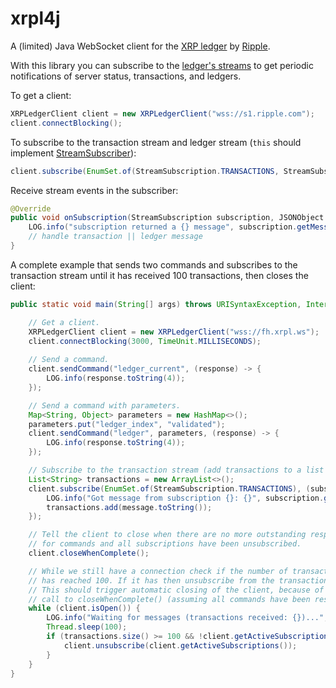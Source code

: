 # xrpl4j
A (limited) Java WebSocket client for the [XRP ledger](https://github.com/ripple/rippled) by [Ripple](https://www.ripple.com).

With this library you can subscribe to the [ledger's streams](https://xrpl.org/websocket-api-tool.html#subscribe) to get periodic notifications of server status, transactions, and ledgers.

To get a client:

```java
XRPLedgerClient client = new XRPLedgerClient("wss://s1.ripple.com");
client.connectBlocking();
```

To subscribe to the transaction stream and ledger stream (`this` should implement [StreamSubscriber](https://github.com/smelis/xrpl4j/blob/master/src/main/java/nl/saccharum/xrpl4j/StreamSubscriber.java)):

```java
client.subscribe(EnumSet.of(StreamSubscription.TRANSACTIONS, StreamSubscription.LEDGER), this);
```

Receive stream events in the subscriber:

```java
@Override
public void onSubscription(StreamSubscription subscription, JSONObject message) {
    LOG.info("subscription returned a {} message", subscription.getMessageType());
    // handle transaction || ledger message
}
```
A complete example that sends two commands and subscribes to the transaction stream until it has received 100 transactions, then closes the client:

```java
public static void main(String[] args) throws URISyntaxException, InterruptedException, InvalidStateException {

    // Get a client.
    XRPLedgerClient client = new XRPLedgerClient("wss://fh.xrpl.ws");
    client.connectBlocking(3000, TimeUnit.MILLISECONDS);
    
    // Send a command.
    client.sendCommand("ledger_current", (response) -> {
        LOG.info(response.toString(4));
    });

    // Send a command with parameters.
    Map<String, Object> parameters = new HashMap<>();
    parameters.put("ledger_index", "validated");
    client.sendCommand("ledger", parameters, (response) -> {
        LOG.info(response.toString(4));
    });

    // Subscribe to the transaction stream (add transactions to a list as they come in).
    List<String> transactions = new ArrayList<>();
    client.subscribe(EnumSet.of(StreamSubscription.TRANSACTIONS), (subscription, message) -> {
        LOG.info("Got message from subscription {}: {}", subscription.getMessageType(), message);
        transactions.add(message.toString());
    });

    // Tell the client to close when there are no more outstanding responses
    // for commands and all subscriptions have been unsubscribed.
    client.closeWhenComplete();

    // While we still have a connection check if the number of transactions received
    // has reached 100. If it has then unsubscribe from the transaction stream.
    // This should trigger automatic closing of the client, because of the previous
    // call to closeWhenComplete() (assuming all commands have been responded to).
    while (client.isOpen()) {
        LOG.info("Waiting for messages (transactions received: {})...", transactions.size());
        Thread.sleep(100);
        if (transactions.size() >= 100 && !client.getActiveSubscriptions().isEmpty()) {
            client.unsubscribe(client.getActiveSubscriptions());
        }
    }
}
```
